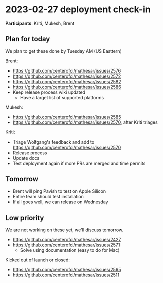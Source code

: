 # 2023-02-27 deployment check-in

**Participants**: Kriti, Mukesh, Brent

## Plan for today
We plan to get these done by Tuesday AM (US Easttern)

Brent:
- https://github.com/centerofci/mathesar/issues/2576
- https://github.com/centerofci/mathesar/issues/2572
- https://github.com/centerofci/mathesar/issues/2582
- https://github.com/centerofci/mathesar/issues/2586
- Keep release process wiki updated
    - Have a target list of supported platforms

Mukesh:
- https://github.com/centerofci/mathesar/issues/2585
- https://github.com/centerofci/mathesar/issues/2570, after Kriti triages

Kriti:
- Triage Wolfgang's feedback and add to https://github.com/centerofci/mathesar/issues/2570
- Release process
- Update docs
- Test deployment again if more PRs are merged and time permits

## Tomorrow
- Brent will ping Pavish to test on Apple Silicon
- Entire team should test installation
- If all goes well, we can release on Wednesday

## Low priority
We are not working on these yet, we'll discuss tomorrow.
- https://github.com/centerofci/mathesar/issues/2427
- https://github.com/centerofci/mathesar/issues/2571 
    - Solve using documentation (easy to do for Mac)

Kicked out of launch or closed:
- https://github.com/centerofci/mathesar/issues/2565
- https://github.com/centerofci/mathesar/issues/2511